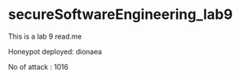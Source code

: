 # secureSoftwareEngineering_lab9
This is a lab 9 read.me

Honeypot deployed: dionaea

No of attack : 1016
